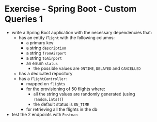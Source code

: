 # Exercise - Spring Boot - Custom Queries 1
* write a Spring Boot application with the necessary dependencies that:
    * has an entity `Flight` with the following columns:
        * a primary key
        * a string `description`
        * a string `fromAirport`
        * a string `toAirport`
        * an enum `status`
            * the possible values are `ONTIME`, `DELAYED` and `CANCELLED`
    * has a dedicated repository
    * has a `FlightController`:
        * mapped on `flights`
        * for the provisioning of 50 flights where:
            * all the string values are randomly generated (using `random.ints()`)
            * the default status is `ON_TIME`
        * for retrieving all the flights in the db
* test the 2 endpoints with `Postman`